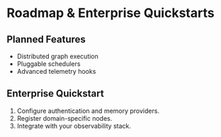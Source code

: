 # Roadmap & Enterprise Quickstarts

## Planned Features
- Distributed graph execution
- Pluggable schedulers
- Advanced telemetry hooks

## Enterprise Quickstart
1. Configure authentication and memory providers.
2. Register domain-specific nodes.
3. Integrate with your observability stack.
